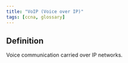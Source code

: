 ```yaml
---
title: "VoIP (Voice over IP)"
tags: [ccna, glossary]
---
```


## Definition

Voice communication carried over IP networks.
